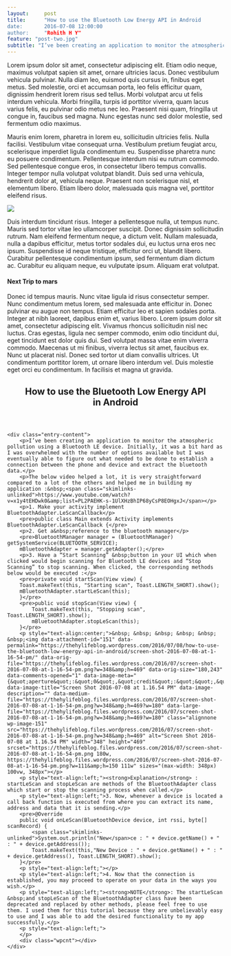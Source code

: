 ```yaml
---
layout:     post
title:      "How to use the Bluetooth Low Energy API in Android
date:       2016-07-08 12:00:00
author:     "Rohith H Y"
feature: "post-two.jpg"
subtitle: "I’ve been creating an application to monitor the atmospheric pollution using a Bluetooth LE device. Initially, it was a bit hard as I was overwhelmed with the number of options available but I was eventually able to figure out what needed to be done to establish a connection between the phone and device and extract the bluetooth data."
---
```

<p> 
Lorem ipsum dolor sit amet, consectetur adipiscing elit. Etiam odio neque, maximus volutpat sapien sit amet, ornare ultricies lacus. Donec vestibulum vehicula pulvinar. Nulla diam leo, euismod quis cursus in, finibus eget metus. Sed molestie, orci et accumsan porta, leo felis efficitur quam, dignissim hendrerit lorem risus sed tellus. Morbi volutpat arcu ut felis interdum vehicula. Morbi fringilla, turpis id porttitor viverra, quam lacus varius felis, eu pulvinar odio metus nec leo. Praesent nisi quam, fringilla ut congue in, faucibus sed magna. Nunc egestas nunc sed dolor molestie, sed fermentum odio maximus. 
</p>
<p>
Mauris enim lorem, pharetra in lorem eu, sollicitudin ultricies felis. Nulla facilisi. Vestibulum vitae consequat urna. Vestibulum pretium feugiat arcu, scelerisque imperdiet ligula condimentum eu. Suspendisse pharetra nunc eu posuere condimentum. Pellentesque interdum nisi eu rutrum commodo. Sed pellentesque congue eros, in consectetur libero tempus convallis. Integer tempor nulla volutpat volutpat blandit. Duis sed urna vehicula, hendrerit dolor at, vehicula neque. Praesent non scelerisque nisl, et elementum libero. Etiam libero dolor, malesuada quis magna vel, porttitor eleifend risus. 
</p>
<img src="{{ site.baseurl}}/assets/images/post-two.jpg" class="u-full-width" />
<p>
Duis interdum tincidunt risus. Integer a pellentesque nulla, ut tempus nunc. Mauris sed tortor vitae leo ullamcorper suscipit. Donec dignissim sollicitudin rutrum. Nam eleifend fermentum neque, a dictum velit. Nullam malesuada, nulla a dapibus efficitur, metus tortor sodales dui, eu luctus urna eros nec ipsum. Suspendisse id neque tristique, efficitur orci ut, blandit libero. Curabitur pellentesque condimentum ipsum, sed fermentum diam dictum ac. Curabitur eu aliquam neque, eu vulputate ipsum. Aliquam erat volutpat. 
</p>
<h4>Next Trip to mars</h4>
<p>
Donec id tempus mauris. Nunc vitae ligula id risus consectetur semper. Nunc condimentum metus lorem, sed malesuada ante efficitur in. Donec pulvinar eu augue non tempus. Etiam efficitur leo et sapien sodales porta. Integer at nibh laoreet, dapibus enim et, varius libero. Lorem ipsum dolor sit amet, consectetur adipiscing elit. Vivamus rhoncus sollicitudin nisl nec luctus. Cras egestas, ligula nec semper commodo, enim odio tincidunt dui, eget tincidunt est dolor quis dui. Sed volutpat massa vitae enim viverra commodo. Maecenas ut mi finibus, viverra lectus sit amet, faucibus ex. Nunc ut placerat nisl. Donec sed tortor ut diam convallis ultrices. Ut condimentum porttitor lorem, ut ornare libero interdum vel. Duis molestie eget orci eu condimentum. In facilisis et magna ut gravida. 
</p>

<article id="post-132" class="post-132 post type-post status-publish format-standard hentry category-uncategorized tag-android tag-bluetooth tag-bluetooth-low-energy tag-mobile">
	<header class="entry-header">
		<h1 class="entry-title">How to use the Bluetooth Low Energy API in&nbsp;Android</h1>	 
    </header>

	<div class="entry-content">
		<p>I’ve been creating an application to monitor the atmospheric pollution using a Bluetooth LE device. Initially, it was a bit hard as I was overwhelmed with the number of options available but I was eventually able to figure out what needed to be done to establish a connection between the phone and device and extract the bluetooth data.</p>
        <p>The below video helped a lot, it is very straightforward compared to a lot of the others and helped me in building my application :&nbsp;<span class="skimlinks-unlinked">https://www.youtube.com/watch?v=x1y4tEHDwk0&amp;list=PL2PAEHK-s-1UlXHzBhIP68yCsP8EOHgxJ</span></p>
        <p>1. Make your activity implement BluetoothAdapter.LeScanCallback</p>
        <pre>public class Main extends Activity implements BluetoothAdapter.LeScanCallback {</pre>
        <p>2. Get a&nbsp;reference to the bluetooth manager</p>
        <pre>BluetoothManager manager = (BluetoothManager) getSystemService(BLUETOOTH_SERVICE);
        mBluetoothAdapter = manager.getAdapter();</pre>
        <p>3. Have a “Start Scanning” &nbsp;button in your UI which when clicked would begin scanning for Bluetooth LE devices and “Stop Scanning” to stop scanning. When clicked, the corresponding methods below would be executed :</p>
        <pre>private void startScan(View view) {
        Toast.makeText(this, "Starting scan", Toast.LENGTH_SHORT).show();
        mBluetoothAdapter.startLeScan(this);
        }</pre>
        <pre>public void stopScan(View view) {
            Toast.makeText(this, "Stopping scan", Toast.LENGTH_SHORT).show();
            mBluetoothAdapter.stopLeScan(this);
        }</pre>
        <p style="text-align:center;">&nbsp; &nbsp; &nbsp; &nbsp; &nbsp; &nbsp;<img data-attachment-id="151" data-permalink="https://thehylifeblog.wordpress.com/2016/07/08/how-to-use-the-bluetooth-low-energy-api-in-android/screen-shot-2016-07-08-at-1-16-54-pm/" data-orig-file="https://thehylifeblog.files.wordpress.com/2016/07/screen-shot-2016-07-08-at-1-16-54-pm.png?w=348&amp;h=469" data-orig-size="180,243" data-comments-opened="1" data-image-meta="{&quot;aperture&quot;:&quot;0&quot;,&quot;credit&quot;:&quot;&quot;,&quot;camera&quot;:&quot;&quot;,&quot;caption&quot;:&quot;&quot;,&quot;created_timestamp&quot;:&quot;0&quot;,&quot;copyright&quot;:&quot;&quot;,&quot;focal_length&quot;:&quot;0&quot;,&quot;iso&quot;:&quot;0&quot;,&quot;shutter_speed&quot;:&quot;0&quot;,&quot;title&quot;:&quot;&quot;,&quot;orientation&quot;:&quot;0&quot;}" data-image-title="Screen Shot 2016-07-08 at 1.16.54 PM" data-image-description="" data-medium-file="https://thehylifeblog.files.wordpress.com/2016/07/screen-shot-2016-07-08-at-1-16-54-pm.png?w=348&amp;h=469?w=180" data-large-file="https://thehylifeblog.files.wordpress.com/2016/07/screen-shot-2016-07-08-at-1-16-54-pm.png?w=348&amp;h=469?w=180" class="alignnone  wp-image-151" src="https://thehylifeblog.files.wordpress.com/2016/07/screen-shot-2016-07-08-at-1-16-54-pm.png?w=348&amp;h=469" alt="Screen Shot 2016-07-08 at 1.16.54 PM" width="348" height="469" srcset="https://thehylifeblog.files.wordpress.com/2016/07/screen-shot-2016-07-08-at-1-16-54-pm.png 180w, https://thehylifeblog.files.wordpress.com/2016/07/screen-shot-2016-07-08-at-1-16-54-pm.png?w=111&amp;h=150 111w" sizes="(max-width: 348px) 100vw, 348px"></p>
        <p style="text-align:left;"><strong>Explanation</strong> : startLeScan and stopLeScan are methods of the BluetoothAdapter class which start or stop the scanning process when called.</p>
        <p style="text-align:left;">3. Now, whenever a device is located a call back function is executed from where you can extract its name, address and data that it is sending.</p>
        <pre>@Override
        public void onLeScan(BluetoothDevice device, int rssi, byte[] scanRecord) {
            <span class="skimlinks-unlinked">System.out.println("New</span>ce : " + device.getName() + " : " + device.getAddress());
            Toast.makeText(this,"New Device : " + device.getName() + " : " + device.getAddress(), Toast.LENGTH_SHORT).show();
        }</pre>
        <p style="text-align:left;"></p>
        <p style="text-align:left;">4. Now that the connection is established, you may proceed to operate on your data in the ways you wish.</p>
        <p style="text-align:left;"><strong>NOTE</strong>: The startLeScan &nbsp;and stopLeScan of the BluetoothAdapter class have been deprecated and replaced by other methods, please feel free to use them. I used them for this tutorial because they are unbelievably easy to use and I was able to add the desired functionality to my app successfully.</p>
        <p style="text-align:left;">
		</p>
		<div class="wpcnt"></div>			
	</div>
</article>